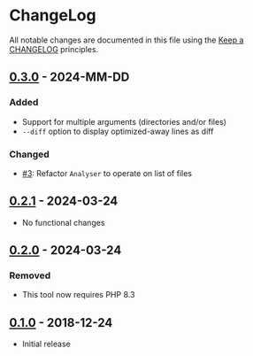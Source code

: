 # ChangeLog

All notable changes are documented in this file using the [Keep a CHANGELOG](https://keepachangelog.com/) principles.

## [0.3.0] - 2024-MM-DD

### Added

* Support for multiple arguments (directories and/or files)
* `--diff` option to display optimized-away lines as diff

### Changed

* [#3](https://github.com/sebastianbergmann/foal/issues/3): Refactor `Analyser` to operate on list of files

## [0.2.1] - 2024-03-24

* No functional changes

## [0.2.0] - 2024-03-24

### Removed

* This tool now requires PHP 8.3

## [0.1.0] - 2018-12-24

* Initial release

[0.3.0]: https://github.com/sebastianbergmann/foal/compare/0.2.1...main
[0.2.1]: https://github.com/sebastianbergmann/foal/compare/0.2.0...0.2.1
[0.2.0]: https://github.com/sebastianbergmann/foal/compare/0.1.0...0.2.0
[0.1.0]: https://github.com/sebastianbergmann/foal/compare/820e0c5e988a5f8bf09f38211174bd481d8e5dd9...0.1.0
